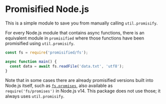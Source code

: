 # Promisified Node.js

This is a simple module to save you from manually calling `util.promisify`.

For every Node.js module that contains async functions, there is an equivalent
module in `promisified` where those functions have been promisified using
`util.promisify`.

```js
const fs = require('promisified/fs');

async function main() {
  const data = await fs.readFile('data.txt', 'utf8');
}
```

Note that in some cases there are already promisified versions built into
Node.js itself, such as [`fs.promises`], also available as
`require('fs/promises')` in Node.js v14. This package does not use those; it
always uses `util.promisify`.

[`fs.promises`]: https://nodejs.org/api/fs.html#fs_fs_promises_api
